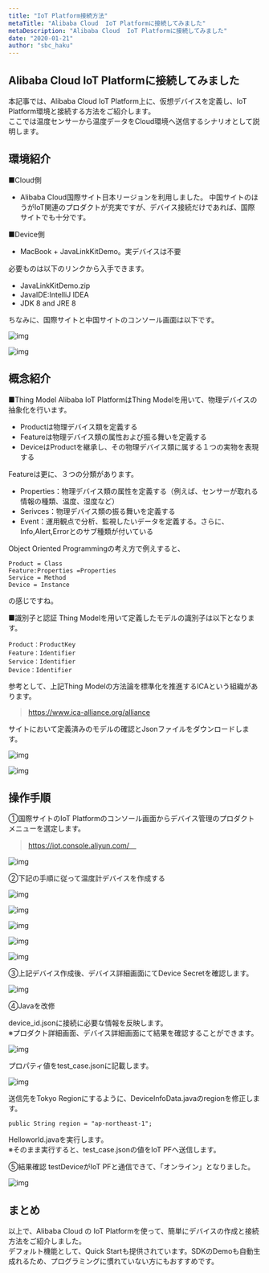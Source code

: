 ```yaml
---
title: "IoT Platform接続方法"
metaTitle: "Alibaba Cloud  IoT Platformに接続してみました"
metaDescription: "Alibaba Cloud  IoT Platformに接続してみました"
date: "2020-01-21"
author: "sbc_haku"
---
```


## Alibaba Cloud  IoT Platformに接続してみました

本記事では、Alibaba Cloud IoT Platform上に、仮想デバイスを定義し、IoT Platform環境と接続する方法をご紹介します。     
ここでは温度センサーから温度データをCloud環境へ送信するシナリオとして説明します。   

## 環境紹介
■Cloud側
* Alibaba Cloud国際サイト日本リージョンを利用しました。
中国サイトのほうがIoT関連のプロダクトが充実ですが、デバイス接続だけであれば、国際サイトでも十分です。

■Device側
* MacBook + JavaLinkKitDemo。実デバイスは不要

必要ものは以下のリンクから入手できます。 
* JavaLinkKitDemo.zip　
* JavaIDE:IntelliJ IDEA
* JDK 8 and JRE 8

ちなみに、国際サイトと中国サイトのコンソール画面は以下です。

![img](https://raw.githubusercontent.com/sbcloud/help/master/content/usecase-iot/IoT_Platform_images_26006613500633700/20191128172723.png "img")

![img](https://raw.githubusercontent.com/sbcloud/help/master/content/usecase-iot/IoT_Platform_images_26006613500633700/20191128173112.png "img")


## 概念紹介
■Thing Model
Alibaba IoT PlatformはThing Modelを用いて、物理デバイスの抽象化を行います。
* Productは物理デバイス類を定義する
* Featureは物理デバイス類の属性および振る舞いを定義する
* DeviceはProductを継承し、その物理デバイス類に属する１つの実物を表現する


Featureは更に、３つの分類があります。  
* Properties：物理デバイス類の属性を定義する（例えば、センサーが取れる情報の種類、温度、湿度など）     
* Serivces：物理デバイス類の振る舞いを定義する    
* Event：運用観点で分析、監視したいデータを定義する。さらに、Info,Alert,Errorとのサブ種類が付いている    

Object Oriented Programmingの考え方で例えすると、
```
Product = Class
Feature:Properties =Properties
Service = Method
Device = Instance
```
の感じですね。   


■識別子と認証
Thing Modelを用いて定義したモデルの識別子は以下となります。   
```
Product：ProductKey
Feature：Identifier
Service：Identifier
Device：Identifier
```
 
参考として、上記Thing Modelの方法論を標準化を推進するICAという組織があります。    

> https://www.ica-alliance.org/alliance


サイトにおいて定義済みのモデルの確認とJsonファイルをダウンロードします。    

![img](https://raw.githubusercontent.com/sbcloud/help/master/content/usecase-iot/IoT_Platform_images_26006613500633700/20200121145941.png "img")

![img](https://raw.githubusercontent.com/sbcloud/help/master/content/usecase-iot/IoT_Platform_images_26006613500633700/20200121145901.png "img")


## 操作手順
①国際サイトのIoT Platformのコンソール画面からデバイス管理のプロダクトメニューを選定します。    

> https://iot.console.aliyun.com/　

![img](https://raw.githubusercontent.com/sbcloud/help/master/content/usecase-iot/IoT_Platform_images_26006613500633700/20200121092346.png "img")

②下記の手順に従って温度計デバイスを作成する

![img](https://raw.githubusercontent.com/sbcloud/help/master/content/usecase-iot/IoT_Platform_images_26006613500633700/20200121093225.png "img")

![img](https://raw.githubusercontent.com/sbcloud/help/master/content/usecase-iot/IoT_Platform_images_26006613500633700/20200121093459.png "img")

![img](https://raw.githubusercontent.com/sbcloud/help/master/content/usecase-iot/IoT_Platform_images_26006613500633700/20200121093954.png "img")

![img](https://raw.githubusercontent.com/sbcloud/help/master/content/usecase-iot/IoT_Platform_images_26006613500633700/20200121094008.png "img")

![img](https://raw.githubusercontent.com/sbcloud/help/master/content/usecase-iot/IoT_Platform_images_26006613500633700/20200121094358.png "img")

③上記デバイス作成後、デバイス詳細画面にてDevice Secretを確認します。    
 
![img](https://raw.githubusercontent.com/sbcloud/help/master/content/usecase-iot/IoT_Platform_images_26006613500633700/20200121123752.png "img")

④Javaを改修

device_id.jsonに接続に必要な情報を反映します。    
※プロダクト詳細画面、デバイス詳細画面にて結果を確認することができます。     

![img](https://raw.githubusercontent.com/sbcloud/help/master/content/usecase-iot/IoT_Platform_images_26006613500633700/20200121124334.png "img")

プロパティ値をtest_case.jsonに記載します。    

![img](https://raw.githubusercontent.com/sbcloud/help/master/content/usecase-iot/IoT_Platform_images_26006613500633700/20200121130528.png "img")

送信先をTokyo Regionにするように、DeviceInfoData.javaのregionを修正します。    

```
public String region = "ap-northeast-1";
```

Helloworld.javaを実行します。   
※そのまま実行すると、test_case.jsonの値をIoT PFへ送信します。


⑤結果確認
testDeviceがIoT  PFと通信できて、「オンライン」となりました。

![img](https://raw.githubusercontent.com/sbcloud/help/master/content/usecase-iot/IoT_Platform_images_26006613500633700/20200121131203.png "img")


## まとめ
以上で、Alibaba Cloud の IoT Platformを使って、簡単にデバイスの作成と接続方法をご紹介しました。         
デフォルト機能として、Quick Startも提供されています。SDKのDemoも自動生成れるため、プログラミングに慣れていない方にもおすすめです。     


